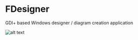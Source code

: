 # FDesigner
GDI+ based Windows designer / diagram creation application

![alt text](http://imgur.com/nDqLwb3)
